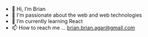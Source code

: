 - 👋 Hi, I’m Brian
- 👀 I'm passionate about the web and web technologies
- 🌱 I’m currently learning React
- 📫 How to reach me ... brian.brian.agar@gmail.com
